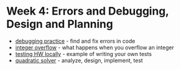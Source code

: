 # Week 4: Errors and Debugging, Design and Planning
* [debugging practice](debugging_practice) - find and fix errors in code
* [integer overflow](integer_overflow) - what happens when you overflow an integer
* [testing HW locally](testing_hw_locally) - example of writing your own tests
* [quadratic solver](quadratic_solver) - analyze, design, implement, test
